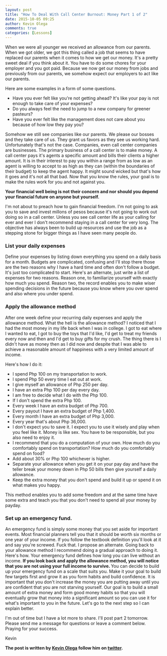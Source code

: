 ```yaml
---
layout: post
title: "How To Deal With Call Center Burnout: Money Part 1 of 2"
date: 2015-10-05 09:25
author: Kevin Olega
comments: true
categories: [Lessons]
---
```

When we were all younger we received an allowance from our parents. When we got older, we got this thing called a job that seems to have replaced our parents when it comes to how we get our money. It's a pretty sweet deal if you think about it. You have to do some chores for your employer and you got paid. Because we now get our money from jobs and previously from our parents, we somehow expect our employers to act like our parents.

Here are some examples in a form of some questions.

<ul>
 <li>Have you ever felt like you're not getting ahead? It's like your pay is not enough to take care of your expenses?</li>
 <li>Do you always feel the need to jump to a new company for greener pasteurs?</li>
 <li>Have you ever felt like the management does not care about you because of how low they pay you?</li>
</ul>

Somehow we still see companies like our parents. We please our bosses and they take care of us. They grant us favors as they see us working hard. Unfortunately that's not the case. Companies, even call center companies are businesses. The primary business of a call center is to make money. A call center pays it's agents a specific amount and bills their clients a higher amount. It is in their interest to pay you within a range from as low as an agent is willing to accept to as high as they can (within the boundaries of their budget) to keep the agent happy. It might sound wicked but that's how it goes and it's not all that bad. Now that you know the rules, your goal is to make the rules work for you and not against you.

<b>Your financial well being is not their concern and nor should you depend your financial future on anyone but yourself.</b>

I'm not about to preach how to gain financial freedom. I'm not going to ask you to save and invest millons of pesos because it's not going to work out doing so in a call center. Unless you see call center life as your calling for ever and ever I don't recommend staying in a call center for very long. The objective has always been to build up resources and use the job as a stepping stone for bigger things as I have seen many people do.

<h3>List your daily expenses</h3>

Define your expenses by listing&nbsp;down everything you spend on a daily basis for a month.
Budgets are complicated, confusing and I'll stop there those are the two reasons why I have a hard time and often don't follow a budget. It's just too complicated to start. Here's an alternate, just write a list of expenses for two reasons.
Reason one, to familiarize yourself with exactly how much you spend.
Reason two, the record enables you to make wiser spending decisions in the future because you know where you over spend and also where you under spend.

<h3>Apply the allowance method</h3>

After one week define your recurring daily expenses and apply the allowance method. What the hell is the allowance method? I noticed that I had the most money in my life back when I was in college. I got to eat where I wanted to eat, I got to buy the toys that I'd like, I'd get to treat my friends every now and then and I'd get to buy gifts for my crush. The thing there is I didn't have as money then as I did now and despite that I was able to achieve a reasonable amount of happiness with a very limited amount of income.

Here's how I do it:

<ul>
 <li>I spend Php 100 on my transportation to work.</li>
 <li>I spend Php 50 every time I eat out at work.</li>
 <li>I give myself an allowance of Php 250 per day.</li>
 <li>I have an extra Php 100 per day every day.</li>
 <li>I am free to decide what I do with the Php 100.</li>
 <li>If I don't spend the extra Php 100.</li>
 <li>Every week I have an extra budget of Php 700.</li>
 <li>Every payout I have an extra budget of Php 1,400.</li>
 <li>Every month I have an extra budget of Php 3,000.</li>
 <li>Every year that's about Php 36,000.</li>
 <li>I don't expect you to save it. I expect you to use it wisely and play when you feel like it. Money is like sex. You have to be responsible, but you also need to enjoy it.</li>
 <li>I recommend that you do a computation of your own. How much do you comfortably spend on transportation? How much do you comfortably spend on food?</li>
 <li>Add about 30% or Php 100 whichever is higher.</li>
 <li>Separate your allowance when you get it on your pay day and have the teller break your money down in Php 50 bills then give yourself a daily allowance.</li>
 <li>Keep the extra money that you don't spend and build it up or spend it on what makes you happy.</li>
</ul>

This method enables you to add some freedom and at the same time have some extra and teach you that you don't need to spend all your money by payday.

<h3>Set up an emergency fund.</h3>

An emergency fund is simply some money that you set aside for important events. Most financial planners tell you that it should be worth six months or one year of your income. If you follow the textbook definition you'll look at it and say you're screwed. Fuck that. I propose an alternate. Going back to your allowance method I recommend doing a gradual approach to doing it. Here's how. Your emergency fund defines how long you can live without an income. <b>If you look back and apply the allowance method, you will notice that you are not using your full income to survive. </b>You can decide to build up your emergency fund on a scale that suits you. Make it your goal to build few targets first and grow it as you form habits and build confidence. It is important that you don't increase the money you are putting away until you are confident that you are not starving yourself. Our goal is to build a small amount of extra money and form good money habits so that you will eventually grow that money into a significant amount so you can use it for what's important to you in the future.
Let's go to the next step so I can explain better.

I'm out of time but I have a lot more to share. I'll post part 2 tomorrow. Please send me a message for questions or leave a comment below. Praying for your success.

Kevin

<strong>The post is written by <a href="http://kevinolega.com">Kevin Olega</a> follow him on <a href="http://twitter.com/kevinolega">twitter</a>.</strong>

